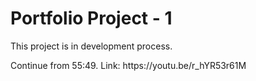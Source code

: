 <h1>Portfolio Project - 1</h1>
<p>This project is in development process.</p>
<p>Continue from 55:49. Link: https://youtu.be/r_hYR53r61M</p>